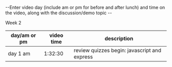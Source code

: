--Enter video day (include am or pm for before and after lunch) and time on the video, along with the discussion/demo topic --

Week 2

| day/am or pm | video time | description |
|--------------|------------|-------------|
| day 1 am | 1:32:30 | review quizzes begin: javascript and express |
